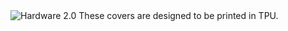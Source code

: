<img src="/Pictures/on_bench_with_shifters.jpg" alt="Hardware 2.0"/> 
These covers are designed to be printed in TPU.